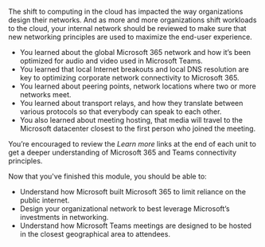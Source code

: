 The shift to computing in the cloud has impacted the way organizations design their networks. And as more and more organizations shift workloads to the cloud, your internal network should be reviewed to make sure that new networking principles are used to maximize the end-user experience.

- You learned about the global Microsoft 365 network and how it’s been optimized for audio and video used in Microsoft Teams. 
- You learned that local Internet breakouts and local DNS resolution are key to optimizing corporate network connectivity to Microsoft 365. 
- You learned about peering points, network locations where two or more networks meet. 
- You learned about transport relays, and how they translate between various protocols so that everybody can speak to each other.
- You also learned about meeting hosting, that media will travel to the Microsoft datacenter closest to the first person who joined the meeting.

You’re encouraged to review the *Learn more* links at the end of each unit to get a deeper understanding of Microsoft 365 and Teams connectivity principles. 

Now that you've finished this module, you should be able to:
  
- Understand how Microsoft built Microsoft 365 to limit reliance on the public internet.
- Design your organizational network to best leverage Microsoft’s investments in networking.
- Understand how Microsoft Teams meetings are designed to be hosted in the closest geographical area to attendees.
